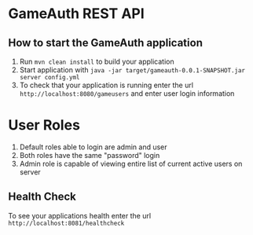 # GameAuth REST API

How to start the GameAuth application
---

1. Run `mvn clean install` to build your application
2. Start application with `java -jar target/gameauth-0.0.1-SNAPSHOT.jar server config.yml`
3. To check that your application is running enter the url `http://localhost:8080/gameusers` and enter user login information


# User Roles
1. Default roles able to login are admin and user
2. Both roles have the same "password" login
3. Admin role is capable of viewing entire list of current active users on server

Health Check
---

To see your applications health enter the url `http://localhost:8081/healthcheck`
